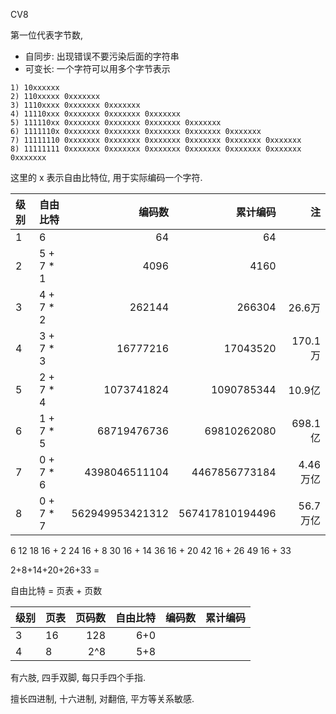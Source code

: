 

CV8

第一位代表字节数,

- 自同步: 出现错误不要污染后面的字符串
- 可变长: 一个字符可以用多个字节表示

```
1) 10xxxxxx
2) 110xxxxx 0xxxxxxx
3) 1110xxxx 0xxxxxxx 0xxxxxxx
4) 11110xxx 0xxxxxxx 0xxxxxxx 0xxxxxxx
5) 111110xx 0xxxxxxx 0xxxxxxx 0xxxxxxx 0xxxxxxx
6) 1111110x 0xxxxxxx 0xxxxxxx 0xxxxxxx 0xxxxxxx 0xxxxxxx
7) 11111110 0xxxxxxx 0xxxxxxx 0xxxxxxx 0xxxxxxx 0xxxxxxx 0xxxxxxx
8) 11111111 0xxxxxxx 0xxxxxxx 0xxxxxxx 0xxxxxxx 0xxxxxxx 0xxxxxxx 0xxxxxxx
```

这里的 x 表示自由比特位, 用于实际编码一个字符.

| 级别 | 自由比特      |             编码数 |            累计编码 |       注 |
|:---|:----------|----------------:|----------------:|--------:|
| 1  | 6         |              64 |              64 |
| 2  | 5 + 7 * 1 |            4096 |            4160 |
| 3  | 4 + 7 * 2 |          262144 |          266304 |   26.6万 |
| 4  | 3 + 7 * 3 |        16777216 |        17043520 |  170.1万 |
| 5  | 2 + 7 * 4 |      1073741824 |      1090785344 |   10.9亿 |
| 6  | 1 + 7 * 5 |     68719476736 |     69810262080 | 698.1 亿 |
| 7  | 0 + 7 * 6 |   4398046511104 |   4467856773184 | 4.46 万亿 |
| 8  | 0 + 7 * 7 | 562949953421312 | 567417810194496 | 56.7 万亿 |

6
12
18  16 + 2 
24  16 + 8
30  16 + 14
36  16 + 20
42  16 + 26
49  16 + 33

2+8+14+20+26+33 = 

自由比特 = 页表 + 页数

| 级别 | 页表 | 页码数 | 自由比特 | 编码数 | 累计编码 |
|:---|:---|----:|-----:|----:|-----:|
| 3  | 16 | 128 |  6+0 |
| 4  | 8  | 2^8 |  5+8 |


有六肢, 四手双脚, 每只手四个手指. 

擅长四进制, 十六进制, 对翻倍, 平方等关系敏感.


